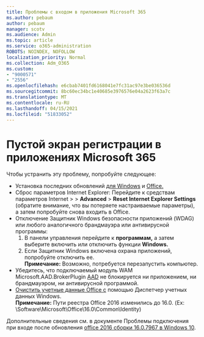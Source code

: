 ```yaml
---
title: Проблемы с входом в приложения Microsoft 365
ms.author: pebaum
author: pebaum
manager: scotv
ms.audience: Admin
ms.topic: article
ms.service: o365-administration
ROBOTS: NOINDEX, NOFOLLOW
localization_priority: Normal
ms.collection: Adm_O365
ms.custom:
- "9000571"
- "2556"
ms.openlocfilehash: e6cbab7401fd6168041e7fc31ac97e3be036536d
ms.sourcegitcommit: 8bc60ec34bc1e40685e3976576e04a2623f63a7c
ms.translationtype: MT
ms.contentlocale: ru-RU
ms.lasthandoff: 04/15/2021
ms.locfileid: "51833052"
---
```

# <a name="blank-sign-in-screen-in-microsoft-365-apps"></a>Пустой экран регистрации в приложениях Microsoft 365

Чтобы устранить эту проблему, попробуйте следующее:
- Установка последних обновлений [для Windows](https://support.microsoft.com/help/4027667/windows-10-update) и [Office.](https://support.office.com/article/update-office-and-your-computer-with-microsoft-update-2ab296f3-7f03-43a2-8e50-46de917611c5)
- Сброс параметров Internet Explorer: Перейдите к средствам параметров Internet  >    >  **Advanced**  >  **Reset Internet Explorer Settings** (обратите внимание, что вы потеряете настраиваемые параметры), а затем попробуйте снова входить в Office.
- Отключение Защитник Windows безопасности приложений (WDAG) или любого аналогичного брандмауэра или антивирусной программы:
    1. В панели управления перейдите к **программам,** а затем выберите включить или отключить функции **Windows.**
    2. Если Защитник Windows включена охрана приложений, попробуйте отключить ее.<br/>
    **Примечание:** Возможно, потребуется перезапустить компьютер.
- Убедитесь, что подключаемый модуль WAM Microsoft.AAD.BrokerPlugin [AAD](https://docs.microsoft.com/office365/troubleshoot/administration/connection-issue-when-sign-in-office-2016#symptom-1) не блокируется ни приложением, ни брандмауэром, ни антивирусной программой.
- [Очистить учетные данные Office с](https://docs.microsoft.com/office/troubleshoot/error-messages/another-account-already-signed-in#step-3-clear-cached-credentials-on-the-computer) помощью Диспетчер учетных данных Windows.<br/>
    **Примечание:** Пути реестра Office 2016 изменились до 16.0. (Ex: \Software\Microsoft\Office\16.0\Common\Identity\)

Дополнительные сведения см. в документе Проблемы подключения при входе после обновления [office 2016 сборки 16.0.7967 в Windows 10](https://docs.microsoft.com/office365/troubleshoot/administration/connection-issue-when-sign-in-office-2016).